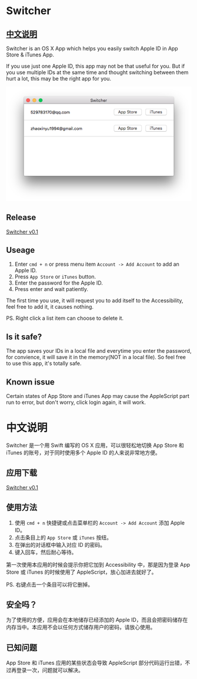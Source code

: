 # Switcher

## [中文说明](#chinese)

Switcher is an OS X App which helps you easily switch Apple ID in App Store & iTunes App.

If you use just one Apple ID, this app may not be that useful for you. But if you use multiple IDs at the same time and thought switching between them hurt a lot, this may be the right app for you.

![](images/01.jpg)

## Release
[Switcher v0.1](https://github.com/X140Yu/Switcher/releases/tag/v0.1)

## Useage
1. Enter `cmd + n` or press menu item `Account -> Add Account` to add an Apple ID.
2. Press `App Store` or `iTunes` button.
3. Enter the password for the Apple ID.
4. Press enter and wait patiently.

The first time you use, it will request you to add itself to the Accessibility, feel free to add it, it causes nothing.

PS. Right click a list item can choose to delete it.

## Is it safe?
The app saves your IDs in a local file and everytime you enter the password, for convience, it will save it in the memory(NOT in a local file). So feel free to use this app, it's totally safe. 

## Known issue
Certain states of App Store and iTunes App may cause the AppleScript part run to error, but don't worry, click login again, it will work.

<a id="chinese"></a>
# 中文说明
Switcher 是一个用 Swift 编写的 OS X 应用，可以很轻松地切换 App Store 和 iTunes 的账号，对于同时使用多个 Apple ID 的人来说非常地方便。

## 应用下载
[Switcher v0.1](https://github.com/X140Yu/Switcher/releases/tag/v0.1)

## 使用方法
1. 使用 `cmd + n` 快捷键或点击菜单栏的 `Account -> Add Account` 添加 Apple ID。
2. 点击条目上的 `App Store` 或 `iTunes` 按纽。
3. 在弹出的对话框中输入对应 ID 的密码。
4. 键入回车，然后耐心等待。

第一次使用本应用的时候会提示你把它加到 Accessibility 中，那是因为登录 App Store 或 iTunes 的时候使用了 AppleScript，放心加进去就好了。

PS. 右键点击一个条目可以将它删掉。

## 安全吗？
为了使用的方便，应用会在本地储存已经添加的 Apple ID，而且会把密码储存在内存当中。本应用不会以任何方式储存用户的密码，请放心使用。

## 已知问题
App Store 和 iTunes 应用的某些状态会导致 AppleScript 部分代码运行出错，不过再登录一次，问题就可以解决。



